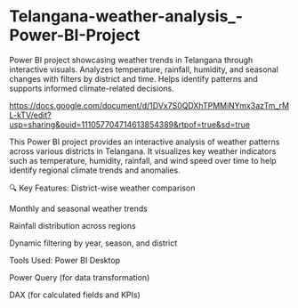 # Telangana-weather-analysis_-Power-BI-Project
Power BI project showcasing weather trends in Telangana through interactive visuals. Analyzes temperature, rainfall, humidity, and seasonal changes with filters by district and time. Helps identify patterns and supports informed climate-related decisions.

https://docs.google.com/document/d/1DVx7S0QDXhTPMMiNYmx3azTm_rML-kTV/edit?usp=sharing&ouid=111057704714613854389&rtpof=true&sd=true

This Power BI project provides an interactive analysis of weather patterns across various districts in Telangana. It visualizes key weather indicators such as temperature, humidity, rainfall, and wind speed over time to help identify regional climate trends and anomalies.

🔍 Key Features:
District-wise weather comparison

Monthly and seasonal weather trends

Rainfall distribution across regions

Dynamic filtering by year, season, and district

Tools Used:
Power BI Desktop

Power Query (for data transformation)

DAX (for calculated fields and KPIs)
